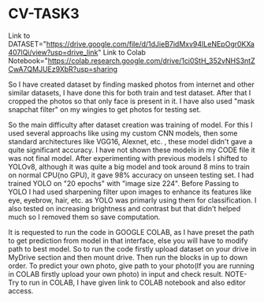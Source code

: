 # CV-TASK3
Link to DATASET="https://drive.google.com/file/d/1dJieB7idMxv94ILeNEpOgr0KXa407lQi/view?usp=drive_link"
Link to Colab Notebook="https://colab.research.google.com/drive/1ci0StH_352vNHS3ntZCwA7QMJUEz9XbR?usp=sharing

So I have created dataset by finding masked photos from internet and other similar datasets, I have done this for both train and test dataset. After that I cropped the photos so that only face is present in it. I have also used "mask snapchat filter" on my wingies to get photos for testing set.

So the main difficulty after dataset creation was training of model. For this I used several approachs like using my custom CNN models, then some standard architectures like VGG16, Alexnet, etc. , these model didn't gave a quite significant accuracy. I have not shown these models in my CODE file it was not final model. After experimenting with previous models I shifted to YOLOv8, although it was quite a big model and took around 8 mins to train on normal CPU(no GPU), it gave 98% accuracy on unseen testing set. I had trained YOLO on "20 epochs" with "image size 224". Before Passing to YOLO I had used sharpening filter upon images to enhance its features like eye, eyebrow, hair, etc. as YOLO was primarly using them for classification. I also tested on increasing brightness and contrast but that didn't helped much so I removed them so save computation.

It is requested to run the code in GOOGLE COLAB, as I have preset the path to get prediction from model in that interface, else you will have to modify path to best model.
So to run the code firstly upload dataset on your drive in MyDrive section and then mount drive. Then run the blocks in up to down order. To predict your own photo, give path to your photo(If you are running in COLAB firstly upload your own photo) in input and check result.
NOTE- Try to run in COLAB, I have given link to COLAB notebook and also editor access.
